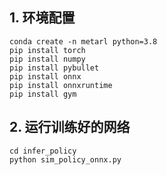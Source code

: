 ## 1. 环境配置

```
conda create -n metarl python=3.8
pip install torch
pip install numpy
pip install pybullet
pip install onnx
pip install onnxruntime
pip install gym
```

## 2. 运行训练好的网络

```
cd infer_policy
python sim_policy_onnx.py
```
